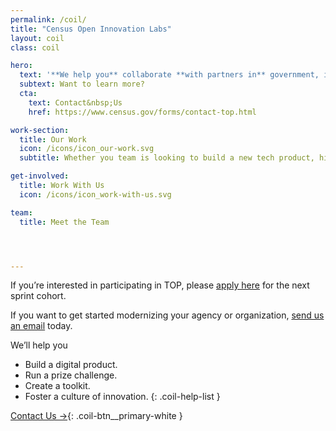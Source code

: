```yaml
---
permalink: /coil/
title: "Census Open Innovation Labs"
layout: coil
class: coil

hero: 
  text: '**We help you** collaborate **with partners in** government, industry, **and the** community to **address our toughest** national challenges.'
  subtext: Want to learn more?
  cta: 
    text: Contact&nbsp;Us
    href: https://www.census.gov/forms/contact-top.html

work-section:
  title: Our Work
  icon: /icons/icon_our-work.svg
  subtitle: Whether you team is looking to build a new tech product, hire new talent, or integrate design thinking into your process, COIL has a program that can help you do it.

get-involved:
  title: Work With Us
  icon: /icons/icon_work-with-us.svg

team:
  title: Meet the Team




---
```


If you’re interested in participating in TOP, please [apply here](#) for the next sprint cohort.

If you want to get started modernizing your agency or organization, [send us an email](#) today.

We’ll help you

- Build a digital product.
- Run a prize challenge.
- Create a toolkit.
- Foster a culture of innovation.
{: .coil-help-list }

[Contact Us&nbsp;&rarr;](https://www.census.gov/forms/contact-top.html){: .coil-btn__primary-white }
